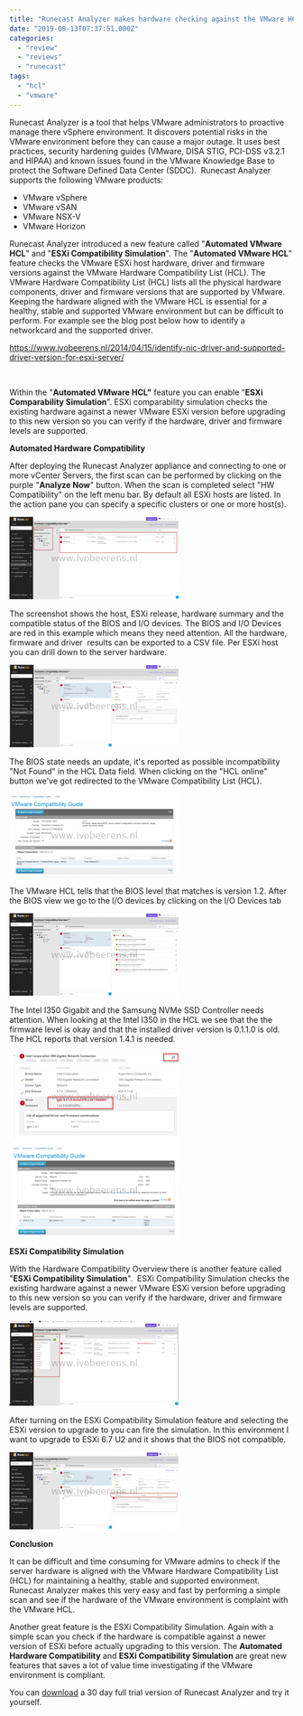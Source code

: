 ```yaml
---
title: "Runecast Analyzer makes hardware checking against the VMware HCL easy"
date: "2019-08-13T07:37:51.000Z"
categories: 
  - "review"
  - "reviews"
  - "runecast"
tags: 
  - "hcl"
  - "vmware"
---
```


Runecast Analyzer is a tool that helps VMware administrators to proactive manage there vSphere environment. It discovers potential risks in the VMware environment before they can cause a major outage. It uses best practices, security hardening guides (VMware, DISA STIG, PCI-DSS v3.2.1 and HIPAA) and known issues found in the VMware Knowledge Base to protect the Software Defined Data Center (SDDC).  Runecast Analyzer supports the following VMware products:

- VMware vSphere
- VMware vSAN
- VMware NSX-V
- VMware Horizon

Runecast Analyzer introduced a new feature called "**Automated VMware HCL**" and "**ESXi Compatibility Simulation**". The "**Automated VMware HCL**" feature checks the VMware ESXi host hardware, driver and firmware versions against the VMware Hardware Compatibility List (HCL). The VMware Hardware Compatibility List (HCL) lists all the physical hardware components, driver and firmware versions that are supported by VMware. Keeping the hardware aligned with the VMware HCL is essential for a healthy, stable and supported VMware environment but can be difficult to perform. For example see the blog post below how to identify a networkcard and the supported driver.

https://www.ivobeerens.nl/2014/04/15/identify-nic-driver-and-supported-driver-version-for-esxi-server/

 

Within the "**Automated VMware HCL"** feature you can enable "**ESXi Comparability Simulation**". ESXi comparability simulation checks the existing hardware against a newer VMware ESXi version before upgrading to this new version so you can verify if the hardware, driver and firmware levels are supported.

**Automated Hardware Compatibility**

After deploying the Runecast Analyzer appliance and connecting to one or more vCenter Servers, the first scan can be performed by clicking on the purple "**Analyze Now**" button. When the scan is completed select "HW Compatibility" on the left menu bar. By default all ESXi hosts are listed. In the action pane you can specify a specific clusters or one or more host(s).

[![](images/HCL1a-1-300x146.png)](https://www.ivobeerens.nl/wp-content/uploads/2019/08/HCL1a-1.png)

The screenshot shows the host, ESXi release, hardware summary and the compatible status of the BIOS and I/O devices. The BIOS and I/O Devices are red in this example which means they need attention. All the hardware, firmware and driver  results can be exported to a CSV file. Per ESXi host you can drill down to the server hardware.

[![](images/hcl2-300x146.png)](https://www.ivobeerens.nl/wp-content/uploads/2019/08/hcl2.png)

The BIOS state needs an update, it's reported as possible incompatibility "Not Found" in the HCL Data field. When clicking on the "HCL online" button we've got redirected to the VMware Compatibility List (HCL).

[![](images/hcl-300x147.png)](https://www.ivobeerens.nl/wp-content/uploads/2019/05/hcl.png)

The VMware HCL tells that the BIOS level that matches is version 1.2. After the BIOS view we go to the I/O devices by clicking on the I/O Devices tab

[![](images/hcl3-300x146.png)](https://www.ivobeerens.nl/wp-content/uploads/2019/08/hcl3.png)

The Intel I350 Gigabit and the Samsung NVMe SSD Controller needs attention. When looking at the Intel I350 in the HCL we see that the the firmware level is okay and that the installed driver version is 0.1.1.0 is old. The HCL reports that version 1.4.1 is needed.

[![](images/I350-300x158.png)](https://www.ivobeerens.nl/wp-content/uploads/2019/05/I350.png) [![](images/I350-1-300x167.png)](https://www.ivobeerens.nl/wp-content/uploads/2019/05/I350-1.png)

**ESXi Compatibility Simulation**

With the Hardware Compatibility Overview there is another feature called "**ESXi Compatibility Simulation**".  ESXi Compatibility Simulation checks the existing hardware against a newer VMware ESXi version before upgrading to this new version so you can verify if the hardware, driver and firmware levels are supported.

[![](images/esxicom-300x152.png)](https://www.ivobeerens.nl/wp-content/uploads/2019/08/esxicom.png)

After turning on the ESXi Compatibility Simulation feature and selecting the ESXi version to upgrade to you can fire the simulation. In this environment I want to upgrade to ESXi 6.7 U2 and it shows that the BIOS not compatible.

[![](images/hcl5-300x137.png)](https://www.ivobeerens.nl/wp-content/uploads/2019/08/hcl5.png)

**Conclusion**

It can be difficult and time consuming for VMware admins to check if the server hardware is aligned with the VMware Hardware Compatibility List (HCL) for maintaining a healthy, stable and supported environment. Runecast Analyzer makes this very easy and fast by performing a simple scan and see if the hardware of the VMware environment is complaint with the VMware HCL.

Another great feature is the ESXi Compatibility Simulation. Again with a simple scan you check if the hardware is compatible against a newer version of ESXi before actually upgrading to this version. The **Automated Hardware Compatibility** and **ESXi Compatibility Simulation** are great new features that saves a lot of value time investigating if the VMware environment is compliant.

You can [download](https://portal.runecast.com/registration) a 30 day full trial version of Runecast Analyzer and try it yourself.
